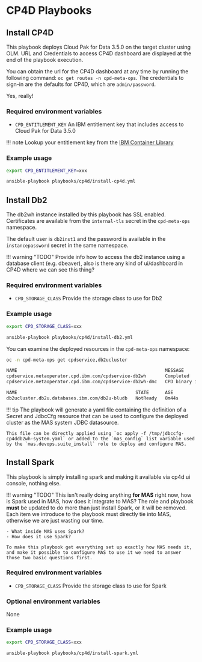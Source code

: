 # CP4D Playbooks

## Install CP4D
This playbook deploys Cloud Pak for Data 3.5.0 on the target cluster using OLM. URL and Credentials to access CP4D dashboard are displayed at the end of the playbook execution.

You can obtain the url for the CP4D dashboard at any time by running the following command: `oc get routes -n cpd-meta-ops`.  The credentials to sign-in are the defaults for CP4D, which are `admin/password`.

Yes, really!

### Required environment variables
- `CPD_ENTITLEMENT_KEY` An IBM entitlement key that includes access to Cloud Pak for Data 3.5.0

!!! note
    Lookup your entitlement key from the [IBM Container Library](https://myibm.ibm.com/products-services/containerlibrary)


### Example usage
```bash
export CPD_ENTITLEMENT_KEY=xxx

ansible-playbook playbooks/cp4d/install-cp4d.yml
```


## Install Db2
The db2wh instance installed by this playbook has SSL enabled. Certificates are available from the `internal-tls` secret in the `cpd-meta-ops` namespace.

The default user is `db2inst1` and the password is available in the `instancepassword` secret in the same namespace.

!!! warning "TODO"
    Provide info how to access the db2 instance using a database client (e.g. dbeaver), also is there any kind of ui/dashboard in CP4D where we can see this thing?

### Required environment variables
- `CPD_STORAGE_CLASS` Provide the storage class to use for Db2

### Example usage
```bash
export CPD_STORAGE_CLASS=xxx

ansible-playbook playbooks/cp4d/install-db2.yml
```

You can examine the deployed resources in the `cpd-meta-ops` namespace:

```bash
oc -n cpd-meta-ops get cpdservice,db2ucluster

NAME                                                       MESSAGE                 REASON   STATUS       LASTACTION   PHASE        CODE
cpdservice.metaoperator.cpd.ibm.com/cpdservice-db2wh       Completed                        Ready        CPDInstall   Ready        0
cpdservice.metaoperator.cpd.ibm.com/cpdservice-db2wh-dmc   CPD binary is running            Installing   CPDInstall   Installing   1

NAME                                            STATE      AGE
db2ucluster.db2u.databases.ibm.com/db2u-bludb   NotReady   8m44s
```

!!! tip
    The playbook will generate a yaml file containing the definition of a Secret and JdbcCfg resource that can be used to configure the deployed cluster as the MAS system JDBC datasource.

    This file can be directly applied using `oc apply -f /tmp/jdbccfg-cp4ddb2wh-system.yaml` or added to the `mas_config` list variable used by the `mas.devops.suite_install` role to deploy and configure MAS.



## Install Spark
This playbook is simply installing spark and making it available via cp4d ui console, nothing else.

!!! warning "TODO"
    This isn't really doing anything **for MAS** right now, how is Spark used in MAS, how does it integrate to MAS?  The role and playbook **must** be updated to do more than just install Spark, or it will be removed.  Each item we introduce to the playbook must directly tie into MAS, otherwise we are just wasting our time.

    - What inside MAS uses Spark?
    - How does it use Spark?

    To make this playbook get everything set up exactly how MAS needs it, and make it possible to configure MAS to use it we need to answer those two basic questions first.

### Required environment variables
- `CPD_STORAGE_CLASS` Provide the storage class to use for Spark

### Optional environment variables
None

### Example usage
```bash
export CPD_STORAGE_CLASS=xxx

ansible-playbook playbooks/cp4d/install-spark.yml
```
